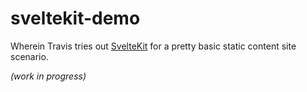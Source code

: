 # sveltekit-demo

Wherein Travis tries out [SvelteKit](https://kit.svelte.dev/docs) for a pretty basic static content site scenario.

*(work in progress)*
